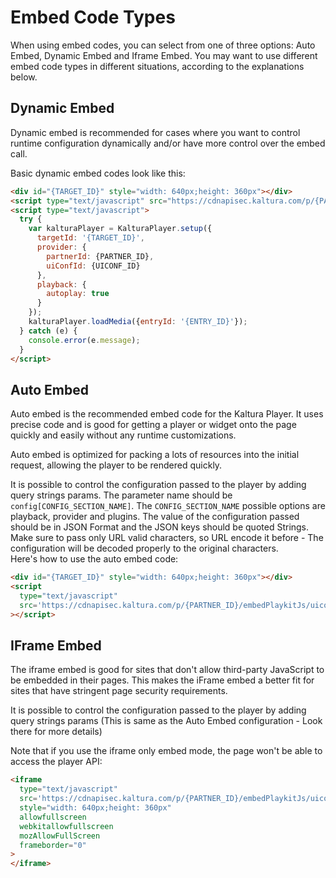 # Embed Code Types

When using embed codes, you can select from one of three options: Auto Embed, Dynamic Embed and Iframe Embed. You may want to use different embed code types in different situations, according to the explanations below.

## Dynamic Embed

Dynamic embed is recommended for cases where you want to control runtime configuration dynamically and/or have more control over the embed call.<br>

Basic dynamic embed codes look like this:

```html
<div id="{TARGET_ID}" style="width: 640px;height: 360px"></div>
<script type="text/javascript" src="https://cdnapisec.kaltura.com/p/{PARTNER_ID}/embedPlaykitJs/uiconf_id/{UICONF_ID}"></script>
<script type="text/javascript">
  try {
    var kalturaPlayer = KalturaPlayer.setup({
      targetId: '{TARGET_ID}',
      provider: {
        partnerId: {PARTNER_ID},
        uiConfId: {UICONF_ID}
      },
      playback: {
        autoplay: true
      }
    });
    kalturaPlayer.loadMedia({entryId: '{ENTRY_ID}'});
  } catch (e) {
    console.error(e.message);
  }
</script>
```

## Auto Embed

Auto embed is the recommended embed code for the Kaltura Player. It uses precise code and is good for getting a player or widget onto the page quickly and easily without any runtime customizations.<br>

Auto embed is optimized for packing a lots of resources into the initial request, allowing the player to be rendered quickly.<br>

It is possible to control the configuration passed to the player by adding query strings params. The parameter name should be `config[CONFIG_SECTION_NAME]`. The `CONFIG_SECTION_NAME` possible options are playback, provider and plugins.
The value of the configuration passed should be in JSON Format and the JSON keys should be quoted Strings. Make sure to pass only URL valid characters, so URL encode it before -
The configuration will be decoded properly to the original characters.
<br>Here's how to use the auto embed code:

```html
<div id="{TARGET_ID}" style="width: 640px;height: 360px"></div>
<script
  type="text/javascript"
  src='https://cdnapisec.kaltura.com/p/{PARTNER_ID}/embedPlaykitJs/uiconf_id/{UICONF_ID}?autoembed=true&targetId={TARGET_ID}&entry_id={ENTRY_ID}&config[playback]={"autoplay":true}'
></script>
```

## IFrame Embed

The iframe embed is good for sites that don't allow third-party JavaScript to be embedded in their pages. This makes the iFrame embed a better fit for sites that have stringent page security requirements.<br>

It is possible to control the configuration passed to the player by adding query strings params (This is same as the Auto Embed configuration - Look there for more details)

Note that if you use the iframe only embed mode, the page won't be able to access the player API:

```html
<iframe
  type="text/javascript"
  src='https://cdnapisec.kaltura.com/p/{PARTNER_ID}/embedPlaykitJs/uiconf_id/{UICONF_ID}?iframeembed=true&entry_id={ENTRY_ID}&config[playback]={"autoplay":true}'
  style="width: 640px;height: 360px"
  allowfullscreen
  webkitallowfullscreen
  mozAllowFullScreen
  frameborder="0"
>
</iframe>
```

